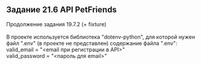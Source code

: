 ## Задание 21.6 API PetFriends
Продолжение задания 19.7.2 (+ fixture)<br><br>
В проекте используется библиотека "dotenv-python", для которой нужен файл ".env" (в проекте не представлен)
содержание файла ".env":<br>
valid_email = "<email при регистрации в API>"<br>
valid_password = "<пароль для email>"